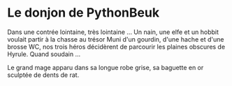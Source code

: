 
Le donjon de PythonBeuk
=======================

Dans une contrée lointaine, très lointaine ...
Un nain, une elfe et un hobbit voulait partir à la chasse au trésor
Muni d'un gourdin, d'une hache et d'une brosse WC, nos trois héros décidèrent de parcourir les plaines obscures de Hyrule. Quand soudain ...


Le grand mage apparu dans sa longue robe grise, sa baguette en or sculptée de dents de rat.




